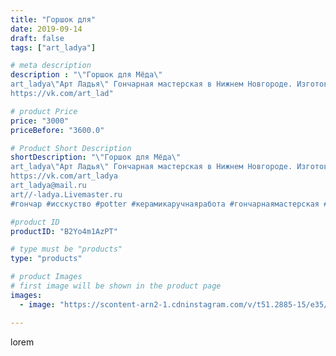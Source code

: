 ```yaml
---
title: "Горшок для"
date: 2019-09-14
draft: false
tags: ["art_ladya"]

# meta description
description : "\"Горшок для Мёда\"
art_ladya\"Арт Ладья\" Гончарная мастерская в Нижнем Новгороде. Изготовление керамики и мастер//-классы по обучению. 
https://vk.com/art_lad"

# product Price
price: "3000"
priceBefore: "3600.0"

# Product Short Description
shortDescription: "\"Горшок для Мёда\"
art_ladya\"Арт Ладья\" Гончарная мастерская в Нижнем Новгороде. Изготовление керамики и мастер//-классы по обучению. 
https://vk.com/art_ladya
art_ladya@mail.ru 
art//-ladya.Livemaster.ru
#гончар #исскуство #potter #керамикаручнаяработа #гончарнаямастерская #керамиканазаказ #handmade #bear #керамика #гончарнаяпосуда #эксклюзивнаякерамика #painter #медведь #decor #ceramicar #pot #claygoods #restaurant #earthenware #ceramic #design #горшок #ceramicart #decanter #carafe #clay #горшок #авторскаякерамика #мёд #мишка"

#product ID
productID: "B2Yo4m1AzPT"

# type must be "products"
type: "products"

# product Images
# first image will be shown in the product page
images:
  - image: "https://scontent-arn2-1.cdninstagram.com/v/t51.2885-15/e35/69583126_2124042591225922_5085810780178274136_n.jpg?tp=1&_nc_ht=scontent-arn2-1.cdninstagram.com&_nc_cat=110&_nc_ohc=2yMBKUr24Y8AX_afyk4&ccb=7-4&oh=6b63c835fa75bd3fc77a42734aee1a31&oe=60831054&_nc_sid=86f79a&ig_cache_key=MjEzMjYzNDIzNTQwMjY2Mjg2Nw%3D%3D.2-ccb7-4"

---
```

lorem
